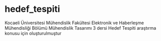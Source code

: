 # hedef_tespiti
Kocaeli Üniversitesi Mühendislik Fakültesi Elektronik ve Haberleşme Mühendisliği Bölümü Mühendislik Tasarımı 3 dersi Hedef Tespiti araştırma konusu için oluşturulmuştur
